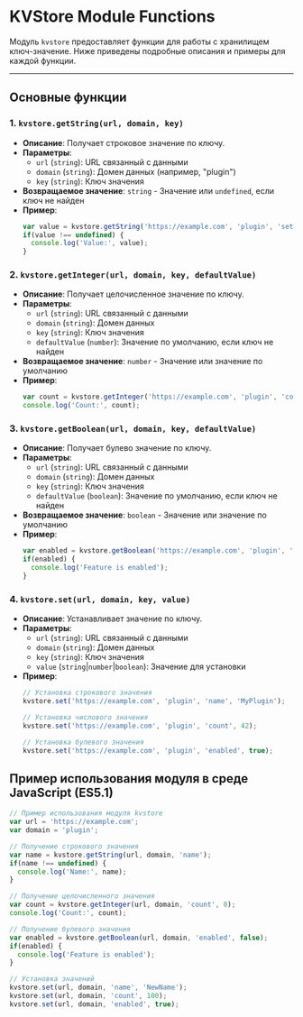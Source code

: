 # KVStore Module Functions

Модуль `kvstore` предоставляет функции для работы с хранилищем ключ-значение. Ниже приведены подробные описания и примеры для каждой функции.

---

## Основные функции

### 1. **`kvstore.getString(url, domain, key)`**

- **Описание**: Получает строковое значение по ключу.
- **Параметры**:
  - `url` (`string`): URL связанный с данными
  - `domain` (`string`): Домен данных (например, "plugin")
  - `key` (`string`): Ключ значения
- **Возвращаемое значение**: `string` - Значение или `undefined`, если ключ не найден
- **Пример**:
    ```js
    var value = kvstore.getString('https://example.com', 'plugin', 'setting');
    if(value !== undefined) {
      console.log('Value:', value);
    }
    ```

### 2. **`kvstore.getInteger(url, domain, key, defaultValue)`**

- **Описание**: Получает целочисленное значение по ключу.
- **Параметры**:
  - `url` (`string`): URL связанный с данными
  - `domain` (`string`): Домен данных
  - `key` (`string`): Ключ значения
  - `defaultValue` (`number`): Значение по умолчанию, если ключ не найден
- **Возвращаемое значение**: `number` - Значение или значение по умолчанию
- **Пример**:
    ```js
    var count = kvstore.getInteger('https://example.com', 'plugin', 'count', 0);
    console.log('Count:', count);
    ```

### 3. **`kvstore.getBoolean(url, domain, key, defaultValue)`**

- **Описание**: Получает булево значение по ключу.
- **Параметры**:
  - `url` (`string`): URL связанный с данными
  - `domain` (`string`): Домен данных
  - `key` (`string`): Ключ значения
  - `defaultValue` (`boolean`): Значение по умолчанию, если ключ не найден
- **Возвращаемое значение**: `boolean` - Значение или значение по умолчанию
- **Пример**:
    ```js
    var enabled = kvstore.getBoolean('https://example.com', 'plugin', 'enabled', false);
    if(enabled) {
      console.log('Feature is enabled');
    }
    ```

### 4. **`kvstore.set(url, domain, key, value)`**

- **Описание**: Устанавливает значение по ключу.
- **Параметры**:
  - `url` (`string`): URL связанный с данными
  - `domain` (`string`): Домен данных
  - `key` (`string`): Ключ значения
  - `value` (`string`|`number`|`boolean`): Значение для установки
- **Пример**:
    ```js
    // Установка строкового значения
    kvstore.set('https://example.com', 'plugin', 'name', 'MyPlugin');
    
    // Установка числового значения
    kvstore.set('https://example.com', 'plugin', 'count', 42);
    
    // Установка булевого значения
    kvstore.set('https://example.com', 'plugin', 'enabled', true);
    ```

## Пример использования модуля в среде JavaScript (ES5.1)

```js
// Пример использования модуля kvstore
var url = 'https://example.com';
var domain = 'plugin';

// Получение строкового значения
var name = kvstore.getString(url, domain, 'name');
if(name !== undefined) {
  console.log('Name:', name);
}

// Получение целочисленного значения
var count = kvstore.getInteger(url, domain, 'count', 0);
console.log('Count:', count);

// Получение булевого значения
var enabled = kvstore.getBoolean(url, domain, 'enabled', false);
if(enabled) {
  console.log('Feature is enabled');
}

// Установка значений
kvstore.set(url, domain, 'name', 'NewName');
kvstore.set(url, domain, 'count', 100);
kvstore.set(url, domain, 'enabled', true);
